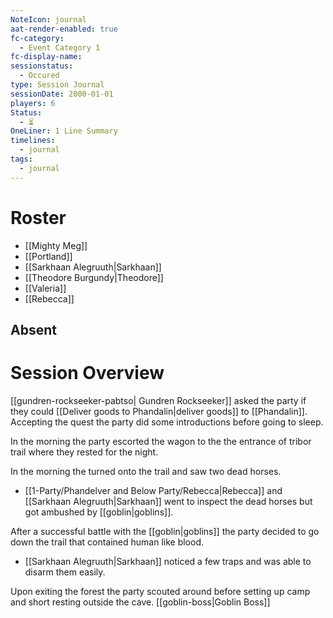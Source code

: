 ```yaml
---
NoteIcon: journal
aat-render-enabled: true
fc-category:
  - Event Category 1
fc-display-name: 
sessionstatus:
  - Occured
type: Session Journal
sessionDate: 2000-01-01
players: 6
Status:
  - ⏳
OneLiner: 1 Line Summary
timelines:
  - journal
tags:
  - journal
---
```




# Roster 

- [[Mighty Meg]] 
- [[Portland]]
- [[Sarkhaan Alegruuth|Sarkhaan]]
- [[Theodore Burgundy|Theodore]]
- [[Valeria]]
- [[Rebecca]]

## Absent


# Session Overview

[[gundren-rockseeker-pabtso| Gundren Rockseeker]]  asked the party if they could [[Deliver goods to Phandalin|deliver goods]] to [[Phandalin]].  
Accepting the quest the party did some introductions before going to sleep.

In the morning the party escorted the wagon to the the entrance of tribor trail where they rested for the night.

In the morning the turned onto the trail and saw two dead horses.
* [[1-Party/Phandelver and Below Party/Rebecca|Rebecca]] and [[Sarkhaan Alegruuth|Sarkhaan]] went to inspect the dead horses but got ambushed by [[goblin|goblins]].

After a successful battle with the [[goblin|goblins]] the party decided to go down the trail that contained human like blood.
* [[Sarkhaan Alegruuth|Sarkhaan]] noticed a few traps and was able to disarm them easily.

Upon exiting the forest the party scouted around before setting up camp and short resting outside the cave. [[goblin-boss|Goblin Boss]]
